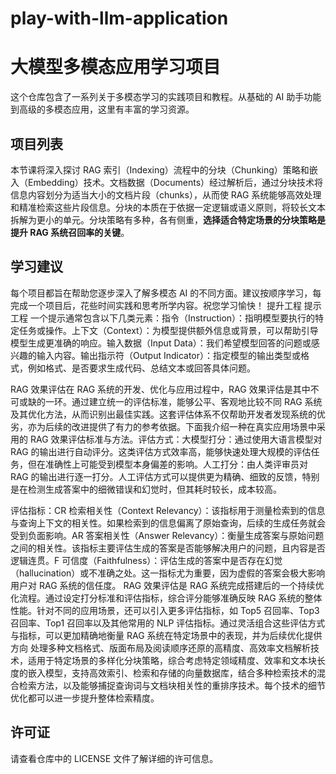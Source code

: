 # play-with-llm-application


# 大模型多模态应用学习项目

这个仓库包含了一系列关于多模态学习的实践项目和教程。从基础的 AI 助手功能到高级的多模态应用，这里有丰富的学习资源。

## 项目列表

本节课将深入探讨 RAG 索引（Indexing）流程中的分块（Chunking）策略和嵌入（Embedding）技术。文档数据（Documents）经过解析后，通过分块技术将信息内容划分为适当大小的文档片段（chunks），从而使 RAG 系统能够高效处理和精准检索这些片段信息。分块的本质在于依据一定逻辑或语义原则，将较长文本拆解为更小的单元。分块策略有多种，各有侧重，**选择适合特定场景的分块策略是提升 RAG 系统召回率的关键**。


## 学习建议

每个项目都旨在帮助您逐步深入了解多模态 AI 的不同方面。建议按顺序学习，每完成一个项目后，花些时间实践和思考所学内容。祝您学习愉快！
提升工程
提示工程
一个提示通常包含以下几类元素：指令（Instruction）：指明模型要执行的特定任务或操作。上下文（Context）：为模型提供额外信息或背景，可以帮助引导模型生成更准确的响应。输入数据（Input Data）：我们希望模型回答的问题或感兴趣的输入内容。输出指示符（Output Indicator）：指定模型的输出类型或格式，例如格式、是否要求生成代码、总结文本或回答具体问题。

RAG 效果评估在 RAG 系统的开发、优化与应用过程中，RAG 效果评估是其中不可或缺的一环。通过建立统一的评估标准，能够公平、客观地比较不同 RAG 系统及其优化方法，从而识别出最佳实践。这套评估体系不仅帮助开发者发现系统的优劣，亦为后续的改进提供了有力的参考依据。下面我介绍一种在真实应用场景中采用的 RAG 效果评估标准与方法。评估方式：大模型打分：通过使用大语言模型对 RAG 的输出进行自动评分。这类评估方式效率高，能够快速处理大规模的评估任务，但在准确性上可能受到模型本身偏差的影响。人工打分：由人类评审员对 RAG 的输出进行逐一打分。人工评估方式可以提供更为精确、细致的反馈，特别是在检测生成答案中的细微错误和幻觉时，但其耗时较长，成本较高。

评估指标：CR 检索相关性（Context Relevancy）：该指标用于测量检索到的信息与查询上下文的相关性。如果检索到的信息偏离了原始查询，后续的生成任务就会受到负面影响。AR 答案相关性（Answer Relevancy）：衡量生成答案与原始问题之间的相关性。该指标主要评估生成的答案是否能够解决用户的问题，且内容是否逻辑连贯。F 可信度（Faithfulness）：评估生成的答案中是否存在幻觉（hallucination）或不准确之处。这一指标尤为重要，因为虚假的答案会极大影响用户对 RAG 系统的信任度。
RAG 效果评估是 RAG 系统完成搭建后的一个持续优化流程。通过设定打分标准和评估指标，综合评分能够准确反映 RAG 系统的整体性能。针对不同的应用场景，还可以引入更多评估指标，如 Top5 召回率、Top3 召回率、Top1 召回率以及其他常用的 NLP 评估指标。通过灵活组合这些评估方式与指标，可以更加精确地衡量 RAG 系统在特定场景中的表现，并为后续优化提供方向
处理多种文档格式、版面布局及阅读顺序还原的高精度、高效率文档解析技术，适用于特定场景的多样化分块策略，综合考虑特定领域精度、效率和文本块长度的嵌入模型，支持高效索引、检索和存储的向量数据库，结合多种检索技术的混合检索方法，以及能够捕捉查询词与文档块相关性的重排序技术。每个技术的细节优化都可以进一步提升整体检索精度。
## 许可证

请查看仓库中的 LICENSE 文件了解详细的许可信息。